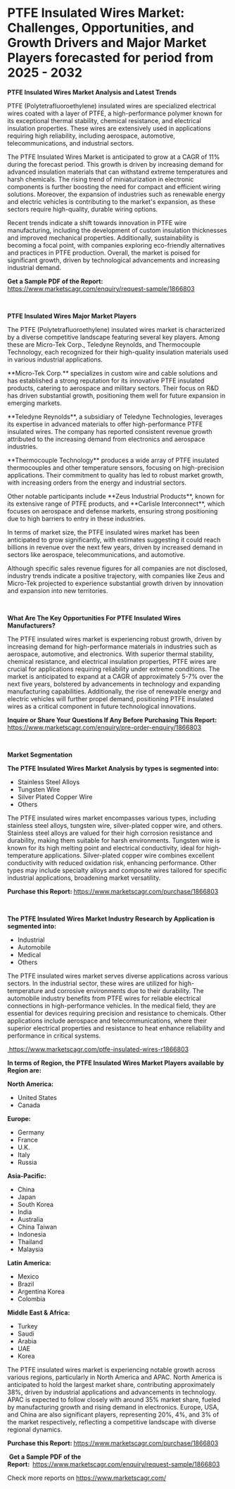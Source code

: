 <p><h1>PTFE Insulated Wires Market: Challenges, Opportunities, and Growth Drivers and Major Market Players forecasted for period from 2025 - 2032</h1></p><p><strong>PTFE Insulated Wires Market Analysis and Latest Trends</strong></p>
<p><p>PTFE (Polytetrafluoroethylene) insulated wires are specialized electrical wires coated with a layer of PTFE, a high-performance polymer known for its exceptional thermal stability, chemical resistance, and electrical insulation properties. These wires are extensively used in applications requiring high reliability, including aerospace, automotive, telecommunications, and industrial sectors.</p><p>The PTFE Insulated Wires Market is anticipated to grow at a CAGR of 11% during the forecast period. This growth is driven by increasing demand for advanced insulation materials that can withstand extreme temperatures and harsh chemicals. The rising trend of miniaturization in electronic components is further boosting the need for compact and efficient wiring solutions. Moreover, the expansion of industries such as renewable energy and electric vehicles is contributing to the market's expansion, as these sectors require high-quality, durable wiring options.</p><p>Recent trends indicate a shift towards innovation in PTFE wire manufacturing, including the development of custom insulation thicknesses and improved mechanical properties. Additionally, sustainability is becoming a focal point, with companies exploring eco-friendly alternatives and practices in PTFE production. Overall, the market is poised for significant growth, driven by technological advancements and increasing industrial demand.</p></p>
<p><strong>Get a Sample PDF of the Report:&nbsp;</strong> <a href="https://www.marketscagr.com/enquiry/request-sample/1866803?utm_campaign=2660&utm_medium=2&utm_source=Github&utm_content=ia&utm_term=02042025&utm_id=ptfe-insulated-wires">https://www.marketscagr.com/enquiry/request-sample/1866803</a></p>
<p>&nbsp;</p>
<p><strong>PTFE Insulated Wires Major Market Players</strong></p>
<p><p>The PTFE (Polytetrafluoroethylene) insulated wires market is characterized by a diverse competitive landscape featuring several key players. Among these are Micro-Tek Corp., Teledyne Reynolds, and Thermocouple Technology, each recognized for their high-quality insulation materials used in various industrial applications.</p><p>**Micro-Tek Corp.** specializes in custom wire and cable solutions and has established a strong reputation for its innovative PTFE insulated products, catering to aerospace and military sectors. Their focus on R&D has driven substantial growth, positioning them well for future expansion in emerging markets.</p><p>**Teledyne Reynolds**, a subsidiary of Teledyne Technologies, leverages its expertise in advanced materials to offer high-performance PTFE insulated wires. The company has reported consistent revenue growth attributed to the increasing demand from electronics and aerospace industries.</p><p>**Thermocouple Technology** produces a wide array of PTFE insulated thermocouples and other temperature sensors, focusing on high-precision applications. Their commitment to quality has led to robust market growth, with increasing orders from the energy and industrial sectors.</p><p>Other notable participants include **Zeus Industrial Products**, known for its extensive range of PTFE products, and **Carlisle Interconnect**, which focuses on aerospace and defense markets, ensuring strong positioning due to high barriers to entry in these industries.</p><p>In terms of market size, the PTFE insulated wires market has been anticipated to grow significantly, with estimates suggesting it could reach billions in revenue over the next few years, driven by increased demand in sectors like aerospace, telecommunications, and automotive.</p><p>Although specific sales revenue figures for all companies are not disclosed, industry trends indicate a positive trajectory, with companies like Zeus and Micro-Tek projected to experience substantial growth driven by innovation and expansion into new territories.</p></p>
<p>&nbsp;</p>
<p><strong>What Are The Key Opportunities For PTFE Insulated Wires Manufacturers?</strong></p>
<p><p>The PTFE insulated wires market is experiencing robust growth, driven by increasing demand for high-performance materials in industries such as aerospace, automotive, and electronics. With superior thermal stability, chemical resistance, and electrical insulation properties, PTFE wires are crucial for applications requiring reliability under extreme conditions. The market is anticipated to expand at a CAGR of approximately 5-7% over the next five years, bolstered by advancements in technology and expanding manufacturing capabilities. Additionally, the rise of renewable energy and electric vehicles will further propel demand, positioning PTFE insulated wires as a critical component in future technological innovations.</p></p>
<p><strong>Inquire or Share Your Questions If Any Before Purchasing This Report:</strong> <a href="https://www.marketscagr.com/enquiry/pre-order-enquiry/1866803?utm_campaign=2660&utm_medium=2&utm_source=Github&utm_content=ia&utm_term=02042025&utm_id=ptfe-insulated-wires">https://www.marketscagr.com/enquiry/pre-order-enquiry/1866803</a></p>
<p>&nbsp;</p>
<p><strong>Market Segmentation</strong></p>
<p><strong>The PTFE Insulated Wires Market Analysis by types is segmented into:</strong></p>
<p><ul><li>Stainless Steel Alloys</li><li>Tungsten Wire</li><li>Silver Plated Copper Wire</li><li>Others</li></ul></p>
<p><p>The PTFE insulated wires market encompasses various types, including stainless steel alloys, tungsten wire, silver-plated copper wire, and others. Stainless steel alloys are valued for their high corrosion resistance and durability, making them suitable for harsh environments. Tungsten wire is known for its high melting point and electrical conductivity, ideal for high-temperature applications. Silver-plated copper wire combines excellent conductivity with reduced oxidation risk, enhancing performance. Other types may include specialty alloys and composite wires tailored for specific industrial applications, broadening market versatility.</p></p>
<p><strong>Purchase this Report:&nbsp;</strong><a href="https://www.marketscagr.com/purchase/1866803?utm_campaign=2660&utm_medium=2&utm_source=Github&utm_content=ia&utm_term=02042025&utm_id=ptfe-insulated-wires">https://www.marketscagr.com/purchase/1866803</a></p>
<p>&nbsp;</p>
<p><strong>The PTFE Insulated Wires Market Industry Research by Application is segmented into:</strong></p>
<p><ul><li>Industrial</li><li>Automobile</li><li>Medical</li><li>Others</li></ul></p>
<p><p>The PTFE insulated wires market serves diverse applications across various sectors. In the industrial sector, these wires are utilized for high-temperature and corrosive environments due to their durability. The automobile industry benefits from PTFE wires for reliable electrical connections in high-performance vehicles. In the medical field, they are essential for devices requiring precision and resistance to chemicals. Other applications include aerospace and telecommunications, where their superior electrical properties and resistance to heat enhance reliability and performance in critical systems.</p></p>
<p><a href="https://www.marketscagr.com/ptfe-insulated-wires-r1866803?utm_campaign=2660&utm_medium=2&utm_source=Github&utm_content=ia&utm_term=02042025&utm_id=ptfe-insulated-wires">&nbsp;https://www.marketscagr.com/ptfe-insulated-wires-r1866803</a></p>
<p><strong>In terms of Region, the PTFE Insulated Wires Market Players available by Region are:</strong></p>
<p>
    <p> <strong> North America: </strong>
        <ul>
            <li>United States</li>
            <li>Canada</li>
        </ul>
        </p> 
    <p> <strong> Europe: </strong>
        <ul>
            <li>Germany</li>
            <li>France</li>
            <li>U.K.</li>
            <li>Italy</li>
            <li>Russia</li>
        </ul>
        </p> 
    <p> <strong> Asia-Pacific: </strong>
        <ul>
            <li>China</li>
            <li>Japan</li>
            <li>South Korea</li>
            <li>India</li>
            <li>Australia</li>
            <li>China Taiwan</li>
            <li>Indonesia</li>
            <li>Thailand</li>
            <li>Malaysia</li>
        </ul>
        </p> 
    <p> <strong> Latin America: </strong>
        <ul>
            <li>Mexico</li>
            <li>Brazil</li>
            <li>Argentina Korea</li>
            <li>Colombia</li>
        </ul>
        </p> 
    <p> <strong> Middle East & Africa: </strong>
        <ul>
            <li>Turkey</li>
            <li>Saudi</li>
            <li>Arabia</li>
            <li>UAE</li>
            <li>Korea</li>
        </ul>
    </p>
    </p>
<p><p>The PTFE insulated wires market is experiencing notable growth across various regions, particularly in North America and APAC. North America is anticipated to hold the largest market share, contributing approximately 38%, driven by industrial applications and advancements in technology. APAC is expected to follow closely with around 35% market share, fueled by manufacturing growth and rising demand in electronics. Europe, USA, and China are also significant players, representing 20%, 4%, and 3% of the market respectively, reflecting a competitive landscape with diverse regional dynamics.</p></p>
<p><strong>Purchase this Report: </strong><a href="https://www.marketscagr.com/purchase/1866803?utm_campaign=2660&utm_medium=2&utm_source=Github&utm_content=ia&utm_term=02042025&utm_id=ptfe-insulated-wires">https://www.marketscagr.com/purchase/1866803</a></p>
<p>&nbsp;<strong>Get a Sample PDF of the Report:&nbsp;&nbsp;</strong><a href="https://www.marketscagr.com/enquiry/request-sample/1866803?utm_campaign=2660&utm_medium=2&utm_source=Github&utm_content=ia&utm_term=02042025&utm_id=ptfe-insulated-wires">https://www.marketscagr.com/enquiry/request-sample/1866803</a></p>
<p><strong></strong></p>
<p>Check more reports on <a href="https://www.marketscagr.com/?utm_campaign=2660&utm_medium=2&utm_source=Github&utm_content=ia&utm_term=02042025&utm_id=ptfe-insulated-wires">https://www.marketscagr.com/</a></p>